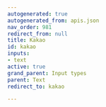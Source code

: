 ```yaml
---
autogenerated: true
autogenerated_from: apis.json
nav_order: 981
redirect_from: null
title: Kakao
id: kakao
inputs:
- text
active: true
grand_parent: Input types
parent: Text
redirect_to: kakao

---
```


